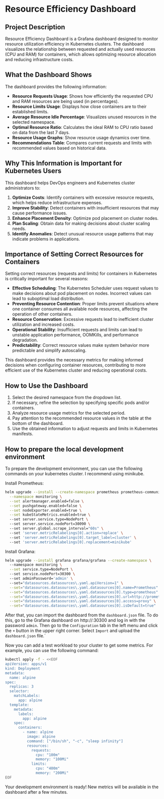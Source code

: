 # Resource Efficiency Dashboard

## Project Description

Resource Efficiency Dashboard is a Grafana dashboard designed to monitor resource utilization efficiency in Kubernetes
clusters. The dashboard visualizes the relationship between requested and actually used resources (CPU and RAM) for
containers, which allows optimizing resource allocation and reducing infrastructure costs.

## What the Dashboard Shows

The dashboard provides the following information:

- **Resource Requests Usage**: Shows how efficiently the requested CPU and RAM resources are being used (in percentages).
- **Resource Limits Usage**: Displays how close containers are to their established limits.
- **Average Resource Idle Percentage**: Visualizes unused resources in the selected namespace.
- **Optimal Resource Ratio**: Calculates the ideal RAM to CPU ratio based on data from the last 7 days.
- **Resource Usage Graphs**: Show resource usage dynamics over time.
- **Recommendations Table**: Compares current requests and limits with recommended values based on historical data.

## Why This Information is Important for Kubernetes Users

This dashboard helps DevOps engineers and Kubernetes cluster administrators to:

1. **Optimize Costs**: Identify containers with excessive resource requests, which helps reduce infrastructure expenses.
2. **Improve Stability**: Detect containers with insufficient resources that may cause performance issues.
3. **Enhance Placement Density**: Optimize pod placement on cluster nodes.
4. **Plan Scaling**: Obtain data for making decisions about cluster scaling needs.
5. **Identify Anomalies**: Detect unusual resource usage patterns that may indicate problems in applications.

## Importance of Setting Correct Resources for Containers

Setting correct resources (requests and limits) for containers in Kubernetes is critically important for several reasons:

- **Effective Scheduling**: The Kubernetes Scheduler uses request values to make decisions about pod placement on nodes.
  Incorrect values can lead to suboptimal load distribution.
- **Preventing Resource Contention**: Proper limits prevent situations where one container consumes all available node
  resources, affecting the operation of other containers.
- **Resource Conservation**: Excessive requests lead to inefficient cluster utilization and increased costs.
- **Operational Stability**: Insufficient requests and limits can lead to unstable application performance, OOMKills,
  and performance degradation.
- **Predictability**: Correct resource values make system behavior more predictable and simplify autoscaling.

This dashboard provides the necessary metrics for making informed decisions when configuring container resources,
contributing to more efficient use of the Kubernetes cluster and reducing operational costs.

## How to Use the Dashboard

1. Select the desired namespace from the dropdown list.
2. If necessary, refine the selection by specifying specific pods and/or containers.
3. Analyze resource usage metrics for the selected period.
4. Pay attention to the recommended resource values in the table at the bottom of the dashboard.
5. Use the obtained information to adjust requests and limits in Kubernetes manifests.

## How to prepare the local development environment

To prepare the development environment, you can use the following commands on your kubernetes cluster. I recommend using
minikube.

Install Prometheus:

```bash
helm upgrade --install --create-namespace prometheus prometheus-community/prometheus \
  --namespace monitoring \
  --set alertmanager.enabled=false \
  --set pushgateway.enabled=false \
  --set nodeExporter.enabled=true \
  --set kubeStateMetrics.enabled=true \               
  --set server.service.type=NodePort \                                  
  --set server.service.nodePort=30090 \                                 
  --set server.global.scrape_interval="60s" \                                                                     
  --set 'server.metricRelabelings[0].action=replace' \               
  --set 'server.metricRelabelings[0].target_label=cluster' \         
  --set 'server.metricRelabelings[0].replacement=minikube'
```

Install Grafana:

```bash
helm upgrade --install grafana grafana/grafana --create-namespace \                   
  --namespace monitoring \
  --set service.type=NodePort \     
  --set service.nodePort=30300 \   
  --set adminPassword='admin' \    
  --set="datasources.datasources\.yaml.apiVersion=1" \
  --set="datasources.datasources\.yaml.datasources[0].name=Prometheus" \
  --set="datasources.datasources\.yaml.datasources[0].type=prometheus" \
  --set="datasources.datasources\.yaml.datasources[0].url=http://prometheus-server.monitoring.svc.cluster.local" \
  --set="datasources.datasources\.yaml.datasources[0].access=proxy" \
  --set="datasources.datasources\.yaml.datasources[0].isDefault=true"
```

After that, you can import the dashboard from the `dashboard.json` file. To do this, go to the Grafana dashboard on
http://<you-minikube-ip>:30300 and log in with the password `admin`. Then go to the `Configuration` tab in the left menu and
click the `+` button in the upper right corner. Select `Import` and upload the `dashboard.json` file.`

Now you can add a test workload to your cluster to get some metrics. For example, you can use the following command:

```bash
kubectl apply -f - <<EOF
apiVersion: apps/v1
kind: Deployment
metadata:
  name: alpine
spec:
  replicas: 3
  selector:
    matchLabels:
      app: alpine
  template:
    metadata:
      labels:
        app: alpine
    spec:
      containers:
        - name: alpine
          image: alpine
          command: ["/bin/sh", "-c", "sleep infinity"]
          resources:
            requests:
              cpu: "100m"
              memory: "100Mi"
            limits:
              cpu: "400m"
              memory: "200Mi"
EOF
```

Your development environment is ready! New metrics will be available in the dashboard after a few minutes.